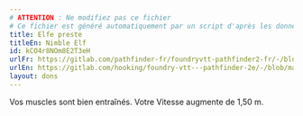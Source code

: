 ```yaml
---
# ATTENTION : Ne modifiez pas ce fichier
# Ce fichier est généré automatiquement par un script d'après les données du module Foundry VTT officiel et de sa traduction
title: Elfe preste
titleEn: Nimble Elf
id: kCO4r8NOm8E2T3eH
urlFr: https://gitlab.com/pathfinder-fr/foundryvtt-pathfinder2-fr/-/blob/master/data/feats/kCO4r8NOm8E2T3eH.htm
urlEn: https://gitlab.com/hooking/foundry-vtt---pathfinder-2e/-/blob/master/packs/data/feats.db/nimble-elf.json
layout: dons
---
```

Vos muscles sont bien entraînés. Votre Vitesse augmente de 1,50 m.
